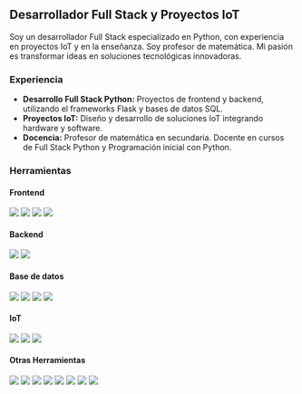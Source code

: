## Desarrollador Full Stack y Proyectos IoT

Soy un desarrollador Full Stack especializado en Python, con experiencia en proyectos IoT y en la enseñanza. Soy profesor de matemática. Mi pasión es transformar ideas en soluciones tecnológicas innovadoras.

### Experiencia
* <b>Desarrollo Full Stack Python:</b> Proyectos de frontend y backend, utilizando el frameworks Flask y bases de datos SQL.
* <b>Proyectos IoT:</b> Diseño y desarrollo de soluciones IoT integrando hardware y software.
* <b>Docencia:</b> Profesor de matemática en secundaria. Docente en cursos de Full Stack Python y Programación inicial con Python.


### Herramientas
#### Frontend
<span><img src="https://img.shields.io/badge/HTML5-E34F26?style=for-the-badge&logo=html5&logoColor=white"/></span>
<span><img src="https://img.shields.io/badge/CSS3-1572B6?style=for-the-badge&logo=css3&logoColor=white"/></span>
<span><img src="https://img.shields.io/badge/JavaScript-323330?style=for-the-badge&logo=javascript&logoColor=F7DF1E"/></span>
<span><img src="https://img.shields.io/badge/Bootstrap-563D7C?style=for-the-badge&logo=bootstrap&logoColor=white"/></span>

#### Backend
<span><img src="https://img.shields.io/badge/Python-FFD43B?style=for-the-badge&logo=python&logoColor=blue"/></span>
<span><img src="https://img.shields.io/badge/Flask-000000?style=for-the-badge&logo=flask&logoColor=white"/></span>

#### Base de datos
<span><img src="https://img.shields.io/badge/MariaDB-003545?style=for-the-badge&logo=mariadb&logoColor=white"/></span>
<span><img src="https://img.shields.io/badge/MySQL-005C84?style=for-the-badge&logo=mysql&logoColor=white"/></span>
<span><img src="https://img.shields.io/badge/Sqlite-003B57?style=for-the-badge&logo=sqlite&logoColor=white"/></span>
<span><img src="https://img.shields.io/badge/json-5E5C5C?style=for-the-badge&logo=json&logoColor=white"/></span>

#### IoT
<span><img src="https://img.shields.io/badge/Arduino-00979D?style=for-the-badge&logo=Arduino&logoColor=white"/></span>
<span><img src="https://img.shields.io/badge/Arduino_IDE-00979D?style=for-the-badge&logo=arduino&logoColor=white"/></span>
<span><img src="https://img.shields.io/badge/espressif-E7352C?style=for-the-badge&logo=espressif&logoColor=white"/></span>

#### Otras Herramientas
<span><img src="https://img.shields.io/badge/VSCode-0078D4?style=for-the-badge&logo=visual%20studio%20code&logoColor=white"/></span>
<span><img src="https://img.shields.io/badge/GIT-E44C30?style=for-the-badge&logo=git&logoColor=white"/></span>
<span><img src="https://img.shields.io/badge/GitHub-100000?style=for-the-badge&logo=github&logoColor=white"/></span>
<span><img src="https://img.shields.io/badge/LibreOffice-18A303?style=for-the-badge&logo=LibreOffice&logoColor=white"/></span>
<span><img src="https://img.shields.io/badge/VirtualBox-21416b?style=for-the-badge&logo=VirtualBox&logoColor=white"/></span>
<span><img src="https://img.shields.io/badge/ChatGPT-74aa9c?style=for-the-badge&logo=openai&logoColor=white"/></span>
<span><img src="https://img.shields.io/badge/Linux-FCC624?style=for-the-badge&logo=linux&logoColor=black"/></span>
<span><img src="https://img.shields.io/badge/GNU%20Bash-4EAA25?style=for-the-badge&logo=GNU%20Bash&logoColor=white"/></span>



